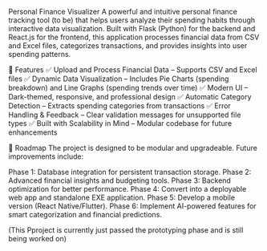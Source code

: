 Personal Finance Visualizer
A powerful and intuitive personal finance tracking tool (to be) that helps users analyze their spending habits through interactive data visualization. Built with Flask (Python) for the backend and React.js for the frontend, this application processes financial data from CSV and Excel files, categorizes transactions, and provides insights into user spending patterns.

🚀 Features
✅ Upload and Process Financial Data – Supports CSV and Excel files
✅ Dynamic Data Visualization – Includes Pie Charts (spending breakdown) and Line Graphs (spending trends over time)
✅ Modern UI – Dark-themed, responsive, and professional design
✅ Automatic Category Detection – Extracts spending categories from transactions
✅ Error Handling & Feedback – Clear validation messages for unsupported file types
✅ Built with Scalability in Mind – Modular codebase for future enhancements

📌 Roadmap
The project is designed to be modular and upgradeable. Future improvements include:

Phase 1: Database integration for persistent transaction storage.
Phase 2: Advanced financial insights and budgeting tools.
Phase 3: Backend optimization for better performance.
Phase 4: Convert into a deployable web app and standalone EXE application.
Phase 5: Develop a mobile version (React Native/Flutter).
Phase 6: Implement AI-powered features for smart categorization and financial predictions.

(This Pproject is currently just passed the prototyping phase and is still being worked on)

